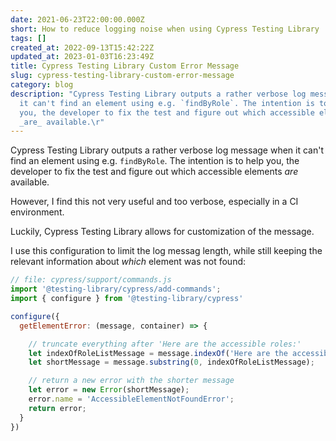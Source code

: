 ```yaml
---
date: 2021-06-23T22:00:00.000Z
short: How to reduce logging noise when using Cypress Testing Library
tags: []
created_at: 2022-09-13T15:42:22Z
updated_at: 2023-01-03T16:23:49Z
title: Cypress Testing Library Custom Error Message
slug: cypress-testing-library-custom-error-message
category: blog
description: "Cypress Testing Library outputs a rather verbose log message when
  it can't find an element using e.g. `findByRole`. The intention is to help
  you, the developer to fix the test and figure out which accessible elements
  _are_ available.\r"
---
```



Cypress Testing Library outputs a rather verbose log message when it can't find an element using e.g. `findByRole`. The intention is to help you, the developer to fix the test and figure out which accessible elements _are_ available.

However, I find this not very useful and too verbose, especially in a CI environment.

Luckily, Cypress Testing Library allows for customization of the message.

I use this configuration to limit the log messag length, while still keeping the relevant information about _which_ element was not found:

```js
// file: cypress/support/commands.js
import '@testing-library/cypress/add-commands';
import { configure } from '@testing-library/cypress'

configure({
  getElementError: (message, container) => {

    // truncate everything after 'Here are the accessible roles:'
    let indexOfRoleListMessage = message.indexOf('Here are the accessible roles:');
    let shortMessage = message.substring(0, indexOfRoleListMessage);

    // return a new error with the shorter message
    let error = new Error(shortMessage);
    error.name = 'AccessibleElementNotFoundError';
    return error;
  }
})
```